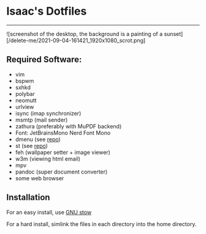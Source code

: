 # Isaac's Dotfiles
---

![screenshot of the desktop, the background is a painting of a sunset][/delete-me/2021-09-04-161421_1920x1080_scrot.png]

## Required Software:
  * vim
  * bspwm
  * sxhkd
  * polybar
  * neomutt 
  * urlview
  * isync (imap synchronizer)
  * msmtp (mail sender)
  * zathura (preferably with MuPDF backend)
  * Font: JetBrainsMono Nerd Font Mono
  * dmenu (see [repo](https://github.com/isaac-400/dmenu/))
  * st (see [repo](https://github.com/isaac-400/st/))
  * feh (wallpaper setter + image viewer)
  * w3m (viewing html email)
  * mpv
  * pandoc (super document converter)
  * some web browser

## Installation
For an easy install, use [GNU stow](https://www.gnu.org/software/stow/)

For a hard install, simlink the files in each directory into the home directory.


